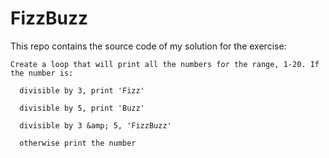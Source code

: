 # FizzBuzz

This repo contains the source code of my solution for the exercise:

```
Create a loop that will print all the numbers for the range, 1-20. If the number is:

  divisible by 3, print 'Fizz'

  divisible by 5, print 'Buzz'

  divisible by 3 &amp; 5, 'FizzBuzz'

  otherwise print the number
  ```
  
